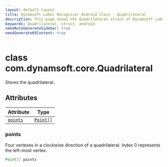 ```yaml
---
layout: default-layout
title: Dynamsoft Label Recognizer Android Class - Quadrilateral
description: This page shows the Quadrilateral struct of Dynamsoft Label Recognizer for Android Language.
keywords: Quadrilateral, struct, android
needAutoGenerateSidebar: true
needGenerateH3Content: true
---
```



# class com.dynamsoft.core.Quadrilateral
Stores the quadrilateral.  


## Attributes
  
| Attribute | Type |
|---------- | ---- |
| [`points`](#points) | [`Point[]`](dlr-point.md) |


### points
Four vertexes in a clockwise direction of a quadrilateral. Index 0 represents the left-most vertex. 
```java
Point[] points
```



